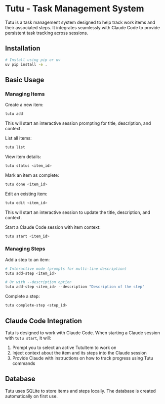 # Tutu - Task Management System

Tutu is a task management system designed to help track work items and their associated steps. It integrates seamlessly with Claude Code to provide persistent task tracking across sessions.

## Installation

```bash
# Install using pip or uv
uv pip install -e .
```

## Basic Usage

### Managing Items

Create a new item:
```bash
tutu add
```
This will start an interactive session prompting for title, description, and context.

List all items:
```bash
tutu list
```

View item details:
```bash
tutu status <item_id>
```

Mark an item as complete:
```bash
tutu done <item_id>
```

Edit an existing item:
```bash
tutu edit <item_id>
```
This will start an interactive session to update the title, description, and context.

Start a Claude Code session with item context:
```bash
tutu start <item_id>
```

### Managing Steps

Add a step to an item:
```bash
# Interactive mode (prompts for multi-line description)
tutu add-step <item_id>

# Or with --description option
tutu add-step <item_id> --description "Description of the step"
```

Complete a step:
```bash
tutu complete-step <step_id>
```

## Claude Code Integration

Tutu is designed to work with Claude Code. When starting a Claude session with `tutu start`, it will:

1. Prompt you to select an active TutuItem to work on
2. Inject context about the item and its steps into the Claude session
3. Provide Claude with instructions on how to track progress using Tutu commands

## Database

Tutu uses SQLite to store items and steps locally. The database is created automatically on first use.
